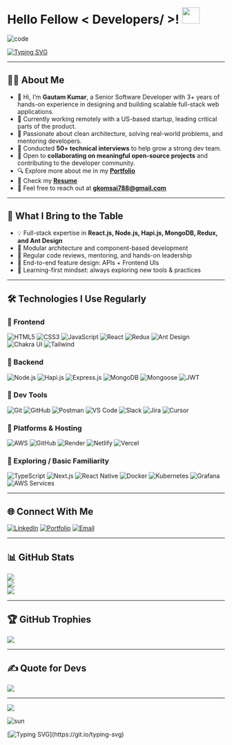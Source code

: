 # Hello Fellow < Developers/ >! <img src="https://user-images.githubusercontent.com/101813593/185606895-6fce581f-2f3c-45b2-9c1f-a4f949cf3ffd.gif" width="41"  height="38">

![code](https://user-images.githubusercontent.com/101813593/185568276-4d0373ff-46f3-4b29-a5fa-fa0ccaa65e9f.gif)

[![Typing SVG](https://readme-typing-svg.herokuapp.com?font=Fira+Code&size=33&pause=1000&color=29F72E&center=true&vCenter=true&width=1001&height=101&lines=Welcome+To+My+GitHub+Profile!;Senior+Full+Stack+Dev+%7C+Specialized+in+MERN+Stack;Building+Scalable+Web+Apps+%7C+Team+Mentor)](https://git.io/typing-svg)

---

## 👨‍💻 About Me

* 👋 Hi, I’m **Gautam Kumar**, a Senior Software Developer with 3+ years of hands-on experience in designing and building scalable full-stack web applications.
* 🚀 Currently working remotely with a US-based startup, leading critical parts of the product.
* 🧠 Passionate about clean architecture, solving real-world problems, and mentoring developers.
* 📌 Conducted **50+ technical interviews** to help grow a strong dev team.
* 🤝 Open to **collaborating on meaningful open-source projects** and contributing to the developer community.
* 🔍 Explore more about me in my **[Portfolio](https://gautam--portfolio.vercel.app/)**
* 📄 Check my **[Resume](https://drive.google.com/file/d/1qPW5SX6npn9WuiWwYKATBtwVheKsUx3H/view)**
* 📧 Feel free to reach out at **[gkomsai788@gmail.com](mailto:gkomsai788@gmail.com)**

---

## 💼 What I Bring to the Table

* 💡 Full-stack expertise in **React.js, Node.js, Hapi.js, MongoDB, Redux, and Ant Design**
* 🧩 Modular architecture and component-based development
* 🔄 Regular code reviews, mentoring, and hands-on leadership
* 🧰 End-to-end feature design: APIs + Frontend UIs
* 🧠 Learning-first mindset: always exploring new tools & practices

---

## 🛠️ Technologies I Use Regularly

### 🚀 Frontend

![HTML5](https://img.shields.io/badge/html5-%23E34F26.svg?style=for-the-badge\&logo=html5\&logoColor=white)
![CSS3](https://img.shields.io/badge/css3-%231572B6.svg?style=for-the-badge\&logo=css3\&logoColor=white)
![JavaScript](https://img.shields.io/badge/javascript-%23323330.svg?style=for-the-badge\&logo=javascript\&logoColor=%23F7DF1E)
![React](https://img.shields.io/badge/React-20232A?style=for-the-badge\&logo=react\&logoColor=61DAFB)
![Redux](https://img.shields.io/badge/Redux-593D88?style=for-the-badge\&logo=redux\&logoColor=white)
![Ant Design](https://img.shields.io/badge/AntDesign-%230170FE.svg?style=for-the-badge\&logo=antdesign\&logoColor=white)
![Chakra UI](https://img.shields.io/badge/chakra--ui-%234ED1C5.svg?style=for-the-badge\&logo=chakraui\&logoColor=white)
![Tailwind](https://img.shields.io/badge/tailwindcss-%2338B2AC.svg?style=for-the-badge\&logo=tailwind-css\&logoColor=white)

### 🧩 Backend

![Node.js](https://img.shields.io/badge/Node.js-339933?style=for-the-badge\&logo=nodedotjs\&logoColor=white)
![Hapi.js](https://img.shields.io/badge/Hapi.js-ff4088?style=for-the-badge\&logo=hapi\&logoColor=white)
![Express.js](https://img.shields.io/badge/Express.js-000000?style=for-the-badge\&logo=express\&logoColor=white)
![MongoDB](https://img.shields.io/badge/MongoDB-4EA94B?style=for-the-badge\&logo=mongodb\&logoColor=white)
![Mongoose](https://img.shields.io/badge/Mongoose-880000?style=for-the-badge\&logoColor=white)
![JWT](https://img.shields.io/badge/JWT-black?style=for-the-badge\&logo=JSON%20web%20tokens)

### 🧪 Dev Tools

![Git](https://img.shields.io/badge/Git-f44d27?style=for-the-badge\&logo=git\&logoColor=white)
![GitHub](https://img.shields.io/badge/GitHub-100000?style=for-the-badge\&logo=github\&logoColor=white)
![Postman](https://img.shields.io/badge/Postman-FF6C37?style=for-the-badge\&logo=postman\&logoColor=white)
![VS Code](https://img.shields.io/badge/Visual%20Studio%20Code-007ACC.svg?style=for-the-badge\&logo=visual-studio-code\&logoColor=white)
![Slack](https://img.shields.io/badge/Slack-4A154B?style=for-the-badge\&logo=slack\&logoColor=white)
![Jira](https://img.shields.io/badge/Jira-0052CC.svg?style=for-the-badge\&logo=jira\&logoColor=white)
![Cursor](https://img.shields.io/badge/Cursor-000000.svg?style=for-the-badge\&logo=cursor\&logoColor=white)

### 🧰 Platforms & Hosting

![AWS](https://img.shields.io/badge/AWS-%23FF9900.svg?style=for-the-badge\&logo=amazon-aws\&logoColor=white)
![GitHub](https://img.shields.io/badge/GitHub-100000?style=for-the-badge\&logo=github\&logoColor=white)
![Render](https://img.shields.io/badge/Render-%46E3B7.svg?style=for-the-badge\&logo=render\&logoColor=white)
![Netlify](https://img.shields.io/badge/netlify-%23000000.svg?style=for-the-badge\&logo=netlify\&logoColor=#00C7B7)
![Vercel](https://img.shields.io/badge/vercel-%23000000.svg?style=for-the-badge\&logo=vercel\&logoColor=whit)

### 🌱 Exploring / Basic Familiarity

![TypeScript](https://img.shields.io/badge/TypeScript-%23007ACC.svg?style=for-the-badge\&logo=typescript\&logoColor=white)
![Next.js](https://img.shields.io/badge/Next.js-black?style=for-the-badge\&logo=next.js\&logoColor=white)
![React Native](https://img.shields.io/badge/React_Native-20232A?style=for-the-badge\&logo=react\&logoColor=61DAFB)
![Docker](https://img.shields.io/badge/Docker-2496ED.svg?style=for-the-badge\&logo=docker\&logoColor=white)
![Kubernetes](https://img.shields.io/badge/Kubernetes-326CE5.svg?style=for-the-badge\&logo=kubernetes\&logoColor=white)
![Grafana](https://img.shields.io/badge/Grafana-F46800.svg?style=for-the-badge\&logo=grafana\&logoColor=white)
![AWS Services](https://img.shields.io/badge/AWS%20Core%20Services-%23FF9900.svg?style=for-the-badge\&logo=amazon-aws\&logoColor=white)

---

## 🌐 Connect With Me

[![LinkedIn](https://img.shields.io/badge/LinkedIn-blue?style=for-the-badge\&logo=linkedin\&logoColor=white)](https://linkedin.com/in/gautam-kumar-9bba54222/)
[![Portfolio](https://img.shields.io/badge/Portfolio-%2318413C?style=for-the-badge\&logo=ionic\&logoColor=white)](https://gautam--portfolio.vercel.app/)
[![Email](https://img.shields.io/badge/Email-D14836?style=for-the-badge\&logo=gmail\&logoColor=white)](mailto:gkomsai788@gmail.com)

---

## 📊 GitHub Stats

![](https://github-readme-stats.vercel.app/api?username=gkomsai&theme=highcontrast&hide_border=true&include_all_commits=false&count_private=true)<br/>
![](https://github-readme-streak-stats.herokuapp.com/?user=gkomsai&theme=highcontrast&hide_border=true)<br/>
![](https://github-readme-stats.vercel.app/api/top-langs/?username=gkomsai&theme=highcontrast&hide_border=true&include_all_commits=false&count_private=true&layout=compact)


<!-- <img src="http://github-profile-summary-cards.vercel.app/api/cards/profile-details?username=gkomsai&theme=2077" width="100%" /> -->
<!-- 
<a href="https://github.com/gkomsai/github-readme-activity-graph">
  <img alt="gautam-dc's Activity Graph" src="https://activity-graph.herokuapp.com/graph?username=gkomsai&bg_color=0D1117&color=5BCDEC&line=5BCDEC&point=FFFFFF&hide_border=true" />
</a>
 -->

---

## 🏆 GitHub Trophies
![](https://github-profile-trophy.vercel.app/?username=gkomsai&theme=radical&no-frame=false&no-bg=false&margin-w=4)

---
## ✍️ Quote for Devs
![](https://quotes-github-readme.vercel.app/api?type=horizontal&theme=radical)

---

[![](https://visitcount.itsvg.in/api?id=gkomsai&icon=5&color=1)](https://visitcount.itsvg.in)

![sun](https://user-images.githubusercontent.com/101813593/185565292-eb111ecc-95fe-4734-9e5d-0f968c08c8e2.gif)

[![Typing SVG](https://readme-typing-svg.herokuapp.com?font=Fira+Code&size=31&pause=1000&color=40F731&center=true&vCenter=true&width=1001&height=101&lines=Thanks++For+Visiting+My+Profile!)](https://git.io/typing-svg)


<!---
gkomsai/gkomsai is a ✨ special ✨ repository because its `README.md` (this file) appears on your GitHub profile.
You can click the Preview link to take a look at your changes.
--->
